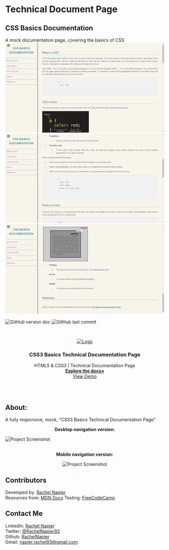 # Technical Document Page
## CSS Basics Documentation
A mock documentation page, covering the basics of CSS
![Screenshot](images/sn-1.png)
![Screenshot](images/sn-2.png)
![Screenshot](images/sn-3.png)
<!-- PROJECT SHIELDS -->

![GitHub version doc](https://img.shields.io/badge/Version-1.0.0-red)
![GitHub last commit](https://img.shields.io/github/last-commit/RachelNapier/technical-document-page?style=flat-square)

<!-- PROJECT LOGO -->

<br />
<p align="center">
  <a href="https://rachelnapier.github.io/technical-document-page/">
    <img src="images/ff7-icon.jpg" alt="Logo" width="160" height="160">
  </a>

  <h3 align="center"><strong>CSS3 Basics Technical Documentation Page
</strong></h3>

  <p align="center">
        HTML5 & CSS3 | Technical Documentation Page
    <br />
    <a href="https://github.com/RachelNapier/technical-document-page"><strong>Explore the docs»</strong></a>
    <br />
    <a href="https://rachelnapier.github.io/technical-document-page/">View Demo</a>
  </p>
</p>
<br>
<br>

<!-- ABOUT -->

## <strong>About:</strong>

A fully responsive, mock, "CSS3 Basics Technical Documentation Page"

<p align="center"><strong>Desktop navigation version:</strong></p>

![Project Screenshot](images/demo-lg.gif)
<br>
<br>

<p align="center"><strong>Mobile navigation version:</strong></
<br>

<div align="center">

![Project Screenshot](images/demo-sm.gif)

</div>

<!-- CONTRIBUTORS -->

## <strong>Contributors</strong>

Developed by: [Rachel Napier](https://github.com/RachelNapier)<br>
Resources from: [MDN Docs](https://developer.mozilla.org/en-US/docs/Web/CSS)
Testing: [FreeCodeCamp](https://www.freecodecamp.org)<br>

<!-- CONTACT -->

## <strong>Contact Me</strong>

LinkedIn: [Rachel Napier](https://www.linkedin.com/in/rachelnapierx)<br>
Twitter: [@RachelNapier93](https://twitter.com/RachelNapier93)<br>
Github: [RachelNapier](https://github.com/RachelNapier)<br>
Gmail: napier.rachel93@gmail.com

